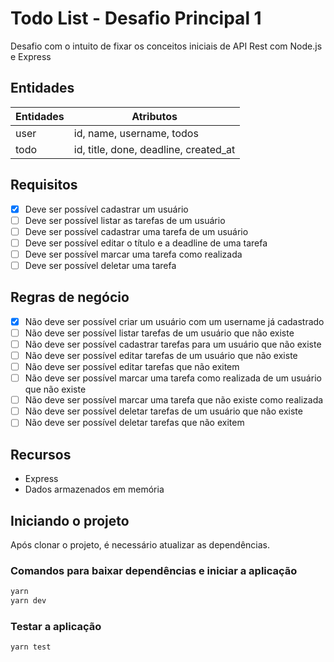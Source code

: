 # Todo List - Desafio Principal 1

Desafio com o intuito de fixar os conceitos iniciais de API Rest com Node.js e Express

## Entidades

| Entidades | Atributos |
| - | - |
| user | id, name, username, todos |
| todo | id, title, done, deadline, created_at |

## Requisitos

- [x] Deve ser possível cadastrar um usuário
- [ ] Deve ser possível listar as tarefas de um usuário
- [ ] Deve ser possível cadastrar uma tarefa de um usuário
- [ ] Deve ser possível editar o título e a deadline de uma tarefa
- [ ] Deve ser possível marcar uma tarefa como realizada
- [ ] Deve ser possível deletar uma tarefa

## Regras de negócio

- [x] Não deve ser possível criar um usuário com um username já cadastrado
- [ ] Não deve ser possível listar tarefas de um usuário que não existe
- [ ] Não deve ser possível cadastrar tarefas para um usuário que não existe
- [ ] Não deve ser possível editar tarefas de um usuário que não existe
- [ ] Não deve ser possível editar tarefas que não exitem
- [ ] Não deve ser possível marcar uma tarefa como realizada de um usuário que não existe
- [ ] Não deve ser possível marcar uma tarefa que não existe como realizada
- [ ] Não deve ser possível deletar tarefas de um usuário que não existe
- [ ] Não deve ser possível deletar tarefas que não exitem

## Recursos

- Express
- Dados armazenados em memória

## Iniciando o projeto

Após clonar o projeto, é necessário atualizar as dependências.

### Comandos para baixar dependências e iniciar a aplicação

```bash
yarn
yarn dev
```

### Testar a aplicação

```bash
yarn test
```